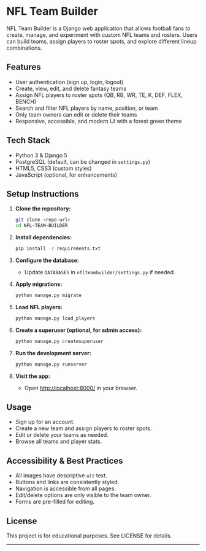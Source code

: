 # NFL Team Builder

NFL Team Builder is a Django web application that allows football fans to create, manage, and experiment with custom NFL teams and rosters. Users can build teams, assign players to roster spots, and explore different lineup combinations.

## Features

- User authentication (sign up, login, logout)
- Create, view, edit, and delete fantasy teams
- Assign NFL players to roster spots (QB, RB, WR, TE, K, DEF, FLEX, BENCH)
- Search and filter NFL players by name, position, or team
- Only team owners can edit or delete their teams
- Responsive, accessible, and modern UI with a forest green theme

## Tech Stack

- Python 3 & Django 5
- PostgreSQL (default, can be changed in `settings.py`)
- HTML5, CSS3 (custom styles)
- JavaScript (optional, for enhancements)

## Setup Instructions

1. **Clone the repository:**
   ```bash
   git clone <repo-url>
   cd NFL-TEAM-BUILDER
   ```

2. **Install dependencies:**
   ```bash
   pip install -r requirements.txt
   ```

3. **Configure the database:**
   - Update `DATABASES` in `nflteambuilder/settings.py` if needed.

4. **Apply migrations:**
   ```bash
   python manage.py migrate
   ```

5. **Load NFL players:**
   ```bash
   python manage.py load_players
   ```

6. **Create a superuser (optional, for admin access):**
   ```bash
   python manage.py createsuperuser
   ```

7. **Run the development server:**
   ```bash
   python manage.py runserver
   ```

8. **Visit the app:**
   - Open [http://localhost:8000/](http://localhost:8000/) in your browser.

## Usage

- Sign up for an account.
- Create a new team and assign players to roster spots.
- Edit or delete your teams as needed.
- Browse all teams and player stats.

## Accessibility & Best Practices

- All images have descriptive `alt` text.
- Buttons and links are consistently styled.
- Navigation is accessible from all pages.
- Edit/delete options are only visible to the team owner.
- Forms are pre-filled for editing.

## License

This project is for educational purposes. See LICENSE for details.

---
